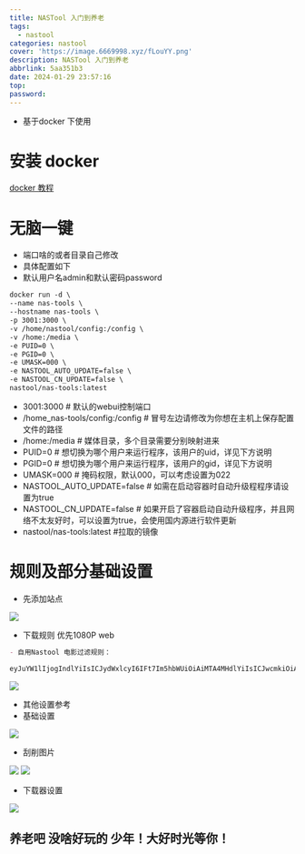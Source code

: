 ```yaml
---
title: NASTool 入门到养老
tags:
  - nastool
categories: nastool
cover: 'https://image.6669998.xyz/fLouYY.png'
description: NASTool 入门到养老
abbrlink: 5aa351b3
date: 2024-01-29 23:57:16
top:
password:
---
```


- 基于docker 下使用
#  安装 docker
[docker 教程](https://xx.6669998.xyz/post/4eb3381c.html)

# 无脑一键

- 端口啥的或者目录自己修改
- 具体配置如下
- 默认用户名admin和默认密码password

```markdown
docker run -d \
--name nas-tools \
--hostname nas-tools \
-p 3001:3000 \
-v /home/nastool/config:/config \
-v /home:/media \
-e PUID=0 \
-e PGID=0 \
-e UMASK=000 \
-e NASTOOL_AUTO_UPDATE=false \
-e NASTOOL_CN_UPDATE=false \
nastool/nas-tools:latest
```
- 3001:3000 # 默认的webui控制端口
- /home_nas-tools/config:/config # 冒号左边请修改为你想在主机上保存配置文件的路径
- /home:/media   # 媒体目录，多个目录需要分别映射进来
- PUID=0 # 想切换为哪个用户来运行程序，该用户的uid，详见下方说明
- PGID=0 # 想切换为哪个用户来运行程序，该用户的gid，详见下方说明
- UMASK=000 # 掩码权限，默认000，可以考虑设置为022
- NASTOOL_AUTO_UPDATE=false # 如需在启动容器时自动升级程程序请设置为true
- NASTOOL_CN_UPDATE=false # 如果开启了容器启动自动升级程序，并且网络不太友好时，可以设置为true，会使用国内源进行软件更新
- nastool/nas-tools:latest  #拉取的镜像

# 规则及部分基础设置

- 先添加站点

![](https://tu.i3.pw/imgs/2024/01/4d622ffd347d9d1f.jpg)

- 下载规则 优先1080P web

```markdown
- 自用Nastool 电影过滤规则：

eyJuYW1lIjogIndlYiIsICJydWxlcyI6IFt7Im5hbWUiOiAiMTA4MHdlYiIsICJwcmkiOiAiMSIsICJpbmNsdWRlIjogIldFQnxXRUItREx8d2ViXG5IRVZDfFtIeF0uPzI2WzQ1XXwyNjV8MjY0XG4xMDgwfDEwODBwfDEwODBQXG4iLCAiZXhjbHVkZSI6ICIyMTYwcCIsICJzaXplIjogIjIwIiwgImZyZWUiOiAiMS4wIDAuMCJ9LCB7Im5hbWUiOiAiV0VCMjE2MCIsICJwcmkiOiAiMiIsICJpbmNsdWRlIjogIldFQnxXRUItREx8d2ViXG5IRVZDfFtIeF0uPzI2WzQ1XXwyNjV8MjY0XG4yMTYwXG4iLCAiZXhjbHVkZSI6ICIiLCAic2l6ZSI6ICIxLDMwIiwgImZyZWUiOiAiMS4wIDAuMCJ9XX0=
```
![](https://tu.i3.pw/imgs/2024/01/ca6999c5f0ec95e6.png)

- 其他设置参考
- 基础设置

![](https://tu.i3.pw/imgs/2024/01/aff5645b451ed8db.png)

- 刮削图片

![](https://tu.i3.pw/imgs/2024/01/139309d97b1d820c.png)
![](https://tu.i3.pw/imgs/2024/01/c825e43771f6da11.png)

- 下载器设置

![](https://tu.i3.pw/imgs/2024/01/edd5ce2c7feffd40.jpg)

## 养老吧 没啥好玩的 少年！大好时光等你！